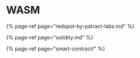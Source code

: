 # WASM

{% page-ref page="redspot-by-patract-labs.md" %}

{% page-ref page="solidity.md" %}

{% page-ref page="smart-contract/" %}



